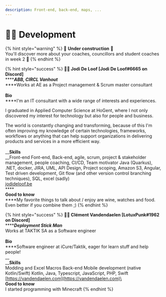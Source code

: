 ```yaml
---
description: Front-end, back-end, maps, ...
---
```


# 🦹🏽 Development

{% hint style="warning" %}
🚧 **Under construction** 🚧 \
You'll discover more about your coaches, councillors and student coaches in week 2 🥳
{% endhint %}

{% hint style="success" %}
**🦹🏽 Jodi De Loof \[Jodi De Loof#6665 on Discord]**\
****_**ABB, CIRCL Vanhout**_\
****Works at AE as a Project management & Scrum master consultant\
\
**Bio**\
****I'm an IT consultant with a wide range of interests and experiences.

I graduated in Applied Computer Science at HoGent, where I not only discovered my interest for technology but also for people and business.

The world is constantly changing and transforming, because of this I'm often improving my knowledge of certain technologies, frameworks, workflows or anything that can help support organizations in delivering products and services in a more efficient way.\
\
__**Skills**\
__Front-end Font-end, Back-end, agile, scrum, project & stakeholder management, people coaching, CI/CD, Team motivator Java (Quarkus), .NET, docker, JIRA, UML, API Design, Project scoping, Amazon S3, Angular, Test driven development, Git flow (and other version control branching techniques), SQL, excel (sadly)\
[jodideloof.be](http://jodideloof.be/) \
****\
**Good to know**\
****My favorite things to talk about / enjoy are wine, watches and food. Even better if you combine them ;)
{% endhint %}

{% hint style="success" %}
**🦹🏽 Clément Vandendaelen \[LotuxPunk#1962 on Discord]**\
****_**Deployment Stick Man**_\
Works at TAKTIK SA as a Software engineer\
\
**Bio**\
****Software engineer at iCure/Taktik, eager for learn stuff and help people!\
__\
__**Skills**\
Modding and Excel Macros Back-end Mobile development (native Kotlin/Swift) Kotlin, Java, Typescript, JavaScript, PHP, Swift\
[https://vandendaelen.com](https://vandendaelen.com)\
\
**Good to know**\
I started programming with Minecraft&#x20;
{% endhint %}
